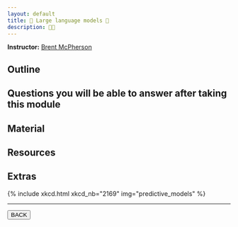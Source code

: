 ```yaml
---
layout: default
title: 🤖 Large language models 💬
description: 🤖💬
---
```


**Instructor:** [Brent McPherson](https://github.com/bcmcpher)

## Outline

## Questions you will be able to answer after taking this module

## Material

<object data="{{ site.url }}/assets/material/12_intro-to-llms_BMcP_2025.pdf " width="1000" height="1000" type='application/pdf'>
</object>

## Resources

<!--
## Pre-recorded lecture video

<div style="display: flex; justify-content: center; margin: 10px">

  <iframe
    width="560"
    height="315"
    src="TODO"
    title="YouTube video player"
    frameborder="0"
    allow="accelerometer; autoplay; clipboard-write; encrypted-media; gyroscope; picture-in-picture; web-share" referrerpolicy="strict-origin-when-cross-origin"
    allowfullscreen>
  </iframe>

</div>
-->

## Extras

{% include xkcd.html xkcd_nb="2169" img="predictive_models" %}

---

<a href="{{ site.url }}/lectures-materials/latest.html"><button>BACK</button></a>
